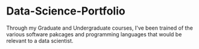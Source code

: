 # Data-Science-Portfolio
Through my Graduate and Undergraduate courses, I've been trained of the various software pakcages and programming languages that would be relevant to a data scientist.
